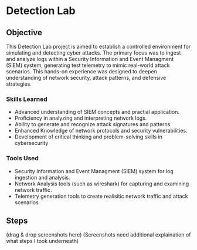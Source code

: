 # Detection Lab

## Objective

This Detection Lab project is aimed to establish a controlled environment for simulating and detecting cyber attacks. The primary focus was to ingest and analyze logs within a Security Information and Event Managment (SIEM) system, generating test telemetry to mimic real-world attack scenarios. This hands-on experience was designed to deepen understanding of network security, attack patterns, and defensive strategies.

### Skills Learned

- Advanced understanding of SIEM concepts and practial application.
- Proficiency in analyzing and interpreting network logs.
- Ability to generate and recognize attack signatures and patterns.
- Enhanced Knowledge of network protocols and security vulnerabilities.
- Development of critical thinking and problem-solving skills in cybersecurity
  
### Tools Used

- Security Information and Event Managment (SIEM) system for log ingestion and analysis.
- Network Analysis tools (such as wireshark) for capturing and examining network traffic.
- Telemetry generation tools to create realisitic network traffic and attack scenarios.

## Steps
(drag & drop screenshots here) (Screenshots need additional explaination of what steps I took underneath)
